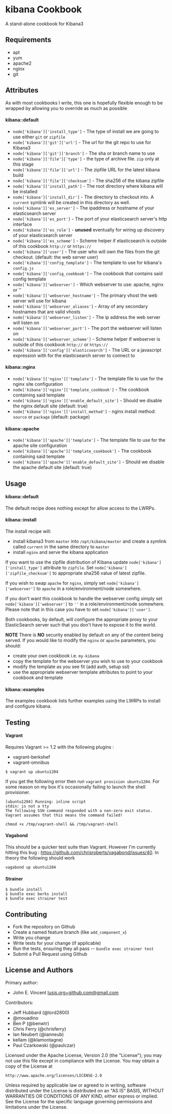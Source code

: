 kibana Cookbook
===============
A stand-alone cookbook for Kibana3

Requirements
------------
- apt
- yum
- apache2
- nginx
- git


Attributes
----------
As with most cookbooks I write, this one is hopefully flexible enough to be wrapped by allowing you to override as much as possible

#### kibana::default

- `node['kibana']['install_type']` - The type of install we are going to use either `git` or `zipfile`
- `node['kibana']['git']['url']` - The url for the git repo to use for Kibana3
- `node['kibana']['git']['branch']` - The sha or branch name to use
- `node['kibana']['file']['type']` - the type of archive file.  `zip` only at this stage
- `node['kibana']['file']['url']` - The zipfile URL for the latest kibana build
- `node['kibana']['file']['checksum']` - The sha256 of the kibana zipfile
- `node['kibana']['install_path']` - The root directory where kibana will be installed
- `node['kibana']['install_dir']` - The directory to checkout into. A `current` symlink will be created in this directory as well.
- `node['kibana']['es_server']` - The ipaddress or hostname of your elasticsearch server
- `node['kibana']['es_port']` - The port of your elasticsearch server's http interface
- `node['kibana']['es_role']` - **unused** eventually for wiring up discovery of your elasticsearch server
- `node['kibana']['es_scheme']` - Scheme helper if elasticsearch is outside of this cookbook `http://` or `https://`
- `node['kibana']['user']` - The user who will own the files from the git checkout. (default: the web server user)
- `node['kibana']['config_template']` - The template to use for kibana's `config.js`
- `node['kibana']['config_cookbook']` - The cookbook that contains said config template
- `node['kibana']['webserver']` - Which webserver to use: apache, nginx or '' 
- `node['kibana']['webserver_hostname']` - The primary vhost the web server will use for kibana
- `node['kibana']['webserver_aliases']` - Array of any secondary hostnames that are valid vhosts
- `node['kibana']['webserver_listen']` - The ip address the web server will listen on
- `node['kibana']['webserver_port']` - The port the webserver will listen on
- `node['kibana']['webserver_scheme']` - Scheme helper if webserver is outside of this cookbook `http://` or `https://`
- `node['kibana']['config']['elasticsearch']` - The URL or a javascript expression with for the elasticsearch server to connect to

#### kibana::nginx

- `node['kibana']['nginx']['template']` - The template file to use for the nginx site configuration
- `node['kibana']['nginx']['template_cookbook']` - The cookbook containing said template
- `node['kibana']['nginx']['enable_default_site']` - Should we disable the nginx default site (default: true)
- `node['kibana']['nginx']['install_method']` - nginx install method: `source` or `package` (default: package)

#### kibana::apache

- `node['kibana']['apache']['template']` - The template file to use for the apache site configuration
- `node['kibana']['apache']['template_cookbook']` - The cookbook containing said template
- `node['kibana']['apache']['enable_default_site']` - Should we disable the apache default site (default: true)

Usage
-----
#### kibana::default

The default recipe does nothing except for allow access to the LWRPs.   

#### kibana::install

The install recipe will:

- install kibana3 from `master` into `/opt/kibana/master` and create a symlink called `current` in the same directory to `master`
- install `nginx` and serve the kibana application

If you want to use the zipfile distribution of Kibana update `node['kibana']['install_type']` attribute to `zipfile`.  Set `node['kibana']['zipfile_checksum']` to appropriate sha256 value of latest zipfile.

If you wish to swap `apache` for `nginx`, simply set `node['kibana']['webserver']` to `apache` in a role/environment/node somewhere.

If you don't want this cookbook to handle the webserver config simply set `node['kibana']['webserver']` to `''` in a role/environment/node somewhere.
Please note that in this case you have to set `node['kibana']['user']`.

Both cookbooks, by default, will configure the appropriate proxy to your ElasticSearch server such that you don't have to expose it to the world.

**NOTE**
There is **NO** security enabled by default on any of the content being served.
If you would like to modify the `nginx` or `apache` parameters, you should:

- create your own cookbook i.e. `my-kibana`
- copy the template for the webserver you wish to use to your cookbook
- modify the template as you see fit (add auth, setup ssl)
- use the appropriate webserver template attributes to point to your cookbook and template

#### kibana::examples

The examples cookbook lists further examples using the LWRPs to install and configure kibana.

Testing
-------
#### Vagrant

Requires Vagrant >= 1.2 with the following plugins :

* vagrant-berkshef
* vagrant-omnibus

```
$ vagrant up ubuntu1204
```

If you get the following error then run `vagrant provision ubuntu1204`.  For some reason on my box it's occasionally failing to launch the shell provisioner.

```
[ubuntu1204] Running: inline script
stdin: is not a tty
The following SSH command responded with a non-zero exit status.
Vagrant assumes that this means the command failed!

chmod +x /tmp/vagrant-shell && /tmp/vagrant-shell
```

#### Vagabond

This should be a quicker test suite than Vagrant.   However I'm currently hitting 
this bug : https://github.com/chrisroberts/vagabond/issues/40.   In theory the following should work

```
vagabond up ubuntu1204
```


#### Strainer

```
$ bundle install
$ bundle exec berks install
$ bundle exec strainer test
```

Contributing
------------
- Fork the repository on Github
- Create a named feature branch (like `add_component_x`)
- Write you change
- Write tests for your change (if applicable)
- Run the tests, ensuring they all pass
-- `bundle exec strainer test`
- Submit a Pull Request using Github

License and Authors
-------------------
Primary author:

- John E. Vincent <lusis.org+github.com@gmail.com>

Contributors:

- Jeff Hubbard (@lord2800)
- @mouadino
- Ben P (@benwtr)
- Chris Ferry (@chrisferry)
- Ian Neubert (@ianneub)
- kellam (@klamontagne)
- Paul Czarkowski (@paulczar)

Licensed under the Apache License, Version 2.0 (the "License");
you may not use this file except in compliance with the License.
You may obtain a copy of the License at

    http://www.apache.org/licenses/LICENSE-2.0

Unless required by applicable law or agreed to in writing, software
distributed under the License is distributed on an "AS IS" BASIS,
WITHOUT WARRANTIES OR CONDITIONS OF ANY KIND, either express or implied.
See the License for the specific language governing permissions and
limitations under the License.
